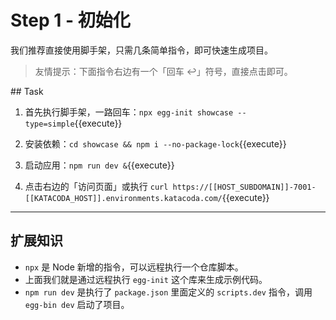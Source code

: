# Step 1 - 初始化

我们推荐直接使用脚手架，只需几条简单指令，即可快速生成项目。

> 友情提示：下面指令右边有一个「回车 ↩」符号，直接点击即可。

## Task

1. 首先执行脚手架，一路回车：`npx egg-init showcase --type=simple`{{execute}}

2. 安装依赖：`cd showcase && npm i --no-package-lock`{{execute}}

3. 启动应用：`npm run dev &`{{execute}}

4. 点击右边的「访问页面」或执行 `curl https://[[HOST_SUBDOMAIN]]-7001-[[KATACODA_HOST]].environments.katacoda.com/`{{execute}}

---

## 扩展知识

- `npx` 是 Node 新增的指令，可以远程执行一个仓库脚本。
- 上面我们就是通过远程执行 `egg-init` 这个库来生成示例代码。
- `npm run dev` 是执行了 `package.json` 里面定义的 `scripts.dev` 指令，调用 `egg-bin dev` 启动了项目。
